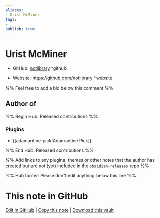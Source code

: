 ```yaml
---
aliases:
- Urist McMiner
tags:
- 
publish: true
---
```


# Urist McMiner

- GitHub: [notlibrary](https://github.com/notlibrary/) ^github
<!-- - Discord: `@` ^discord-->
- Website: <https://github.com/notlibrary> ^website
<!-- - [[Publish sites|Publish site]]: <https://> ^publish-->

%% Feel free to add a bio below this comment %%


## Author of

%% Begin Hub: Released contributions %%
### Plugins
- [[adamantine-pick|Adamantine Pick]]

%% End Hub: Released contributions %%

%% Add links to any plugins, themes or other notes that the author has created but are not (yet) included in the `obsidian-releases` repo %%

<!--
### Unlisted plugins
-->

<!--
### Others
-->

<!--
## Sponsor this author
-->

<!-- - [[GitHub sponsors]]: [Sponsor @notlibrary on GitHub Sponsors](https://github.com/sponsors/notlibrary) ^github-sponsor-->
<!-- - [[Buy me a coffee]]: <https://> ^buy-me-a-coffee-->
<!-- - [[PayPal]]: <https://> ^paypal-->
<!-- - [[Patreon]]: <https://> ^patreon-->

<!--
## Follow this author
-->

<!-- - [[YouTube Channels|On YouTube]]: <https://> ^youtube-->
<!-- - Twitter: <https://> ^twitter-->
<!-- - ... -->

%% Hub footer: Please don't edit anything below this line %%

# This note in GitHub

<span class="git-footer">[Edit In GitHub](https://github.dev/obsidian-community/obsidian-hub/blob/main/01%20-%20Community/People/notlibrary.md "git-hub-edit-note") | [Copy this note](https://raw.githubusercontent.com/obsidian-community/obsidian-hub/main/01%20-%20Community/People/notlibrary.md "git-hub-copy-note") | [Download this vault](https://github.com/obsidian-community/obsidian-hub/archive/refs/heads/main.zip "git-hub-download-vault") </span>
